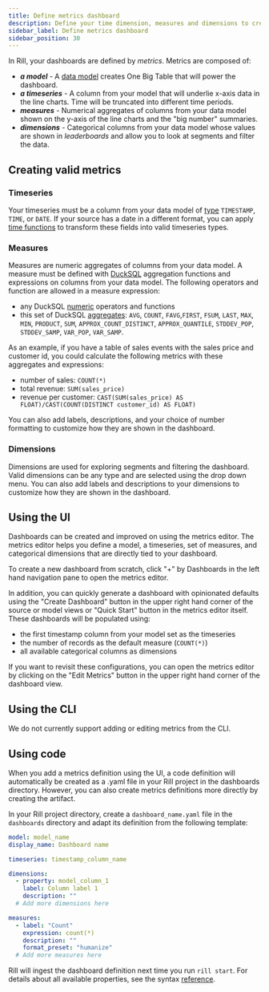 ```yaml
---
title: Define metrics dashboard
description: Define your time dimension, measures and dimensions to create a dashboard
sidebar_label: Define metrics dashboard
sidebar_position: 30
---
```


In Rill, your dashboards are defined by _metrics_. Metrics are composed of:
* _**a model**_ - A [data model](./sql-models.md) creates One Big Table that will power the dashboard.
* _**a timeseries**_ - A column from your model that will underlie x-axis data in the line charts. Time will be truncated into different time periods.
* _**measures**_ - Numerical aggregates of columns from your data model shown on the y-axis of the line charts and the "big number" summaries.
* _**dimensions**_ - Categorical columns from your data model whose values are shown in _leaderboards_ and allow you to look at segments and filter the data.


## Creating valid metrics

### Timeseries

Your timeseries must be a column from your data model of [type](https://duckdb.org/docs/sql/data_types/timestamp) `TIMESTAMP`, `TIME`, or `DATE`. If your source has a date in a different format, you can apply [time functions](https://duckdb.org/docs/sql/functions/timestamp) to transform these fields into valid timeseries types.


### Measures

Measures are numeric aggregates of columns from your data model. A measure must be defined with [DuckSQL](./sql-models.md) aggregation functions and expressions on columns from your data model. The following operators and function are allowed in a measure expression:

* any DuckSQL [numeric](https://duckdb.org/docs/sql/functions/numeric) operators and functions
* this set of  DuckSQL [aggregates](https://duckdb.org/docs/sql/aggregates): `AVG`, `COUNT`, `FAVG`,`FIRST`, `FSUM`, `LAST`, `MAX`, `MIN`, `PRODUCT`, `SUM`, `APPROX_COUNT_DISTINCT`, `APPROX_QUANTILE`, `STDDEV_POP`, `STDDEV_SAMP`, `VAR_POP`, `VAR_SAMP`.

As an example, if you have a table of sales events with the sales price and customer id, you could calculate the following metrics with these aggregates and expressions:
* number of sales: `COUNT(*)`
* total revenue: `SUM(sales_price)` 
* revenue per customer: `CAST(SUM(sales_price) AS FLOAT)/CAST(COUNT(DISTINCT customer_id) AS FLOAT)`

You can also add labels, descriptions, and your choice of number formatting to customize how they are shown in the dashboard.


### Dimensions

Dimensions are used for exploring segments and filtering the dashboard. Valid dimensions can be any type and are selected using the drop down menu. You can also add labels and descriptions to your dimensions to customize how they are shown in the dashboard.


## Using the UI

Dashboards can be created and improved on using the metrics editor. The metrics editor helps you define a model, a timeseries, set of measures, and categorical dimensions that are directly tied to your dashboard. 

To create a new dashboard from scratch, click "+" by Dashboards in the left hand navigation pane to open the metrics editor.

In addition, you can quickly generate a dashboard with opinionated defaults using the "Create Dashboard" button in the upper right hand corner of the source or model views or "Quick Start" button in the metrics editor itself. These dashboards will be populated using:

- the first timestamp column from your model set as the timeseries
- the number of records as the default measure (`COUNT(*)`)
- all available categorical columns as dimensions

If you want to revisit these configurations, you can open the metrics editor by clicking on the "Edit Metrics" button in the upper right hand corner of the dashboard view.


## Using the CLI

We do not currently support adding or editing metrics from the CLI.

## Using code
When you add a metrics definition using the UI, a code definition will automatically be created as a .yaml file in your Rill project in the dashboards directory. However, you can also create metrics definitions more directly by creating the artifact.

In your Rill project directory, create a `dashboard_name.yaml` file in the `dashboards` directory and adapt its definition from the following template:

```yaml
model: model_name
display_name: Dashboard name

timeseries: timestamp_column_name

dimensions:
  - property: model_column_1
    label: Column label 1
    description: ""
  # Add more dimensions here

measures:
  - label: "Count"
    expression: count(*)
    description: ""
    format_preset: "humanize"
  # Add more measures here
```

Rill will ingest the dashboard definition next time you run `rill start`. For details about all available properties, see the syntax [reference](../reference/project-files/dashboards).

